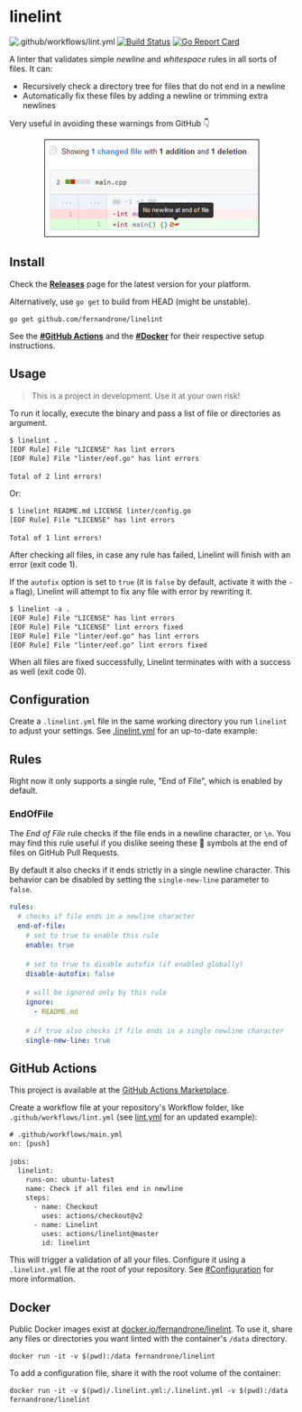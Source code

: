 # linelint

![.github/workflows/lint.yml](https://github.com/fernandrone/linelint/workflows/.github/workflows/lint.yml/badge.svg)
[![Build Status](https://cloud.drone.io/api/badges/fernandrone/linelint/status.svg)](https://cloud.drone.io/fernandrone/linelint)
[![Go Report Card](https://goreportcard.com/badge/github.com/fernandrone/linelint)](https://goreportcard.com/report/github.com/fernandrone/linelint)

A linter that validates simple _newline_ and _whitespace_ rules in all sorts of files. It can:

- Recursively check a directory tree for files that do not end in a newline
- Automatically fix these files by adding a newline or trimming extra newlines

Very useful in avoiding these warnings from GitHub 👇

<p align="center">
  <img src="./.img/github-diff-no-newline-warning.png">
</p>

## Install

Check the **[Releases](https://github.com/fernandrone/linelint/releases)** page for the latest version for your platform.

Alternatively, use `go get` to build from HEAD (might be unstable).

```console
go get github.com/fernandrone/linelint
```

See the **[#GitHub Actions](#GitHub-Actions)** and the **[#Docker](#Docker)** for their respective setup instructions.

## Usage

> This is a project in development. Use it at your own risk!

To run it locally, execute the binary and pass a list of file or directories as argument.

```console
$ linelint .
[EOF Rule] File "LICENSE" has lint errors
[EOF Rule] File "linter/eof.go" has lint errors

Total of 2 lint errors!
```

Or:

```console
$ linelint README.md LICENSE linter/config.go
[EOF Rule] File "LICENSE" has lint errors

Total of 1 lint errors!
```

After checking all files, in case any rule has failed, Linelint will finish with an error (exit code 1).

If the `autofix` option is set to `true` (it is `false` by default, activate it with the `-a` flag), Linelint will attempt to fix any file with error by rewriting it.

```console
$ linelint -a .
[EOF Rule] File "LICENSE" has lint errors
[EOF Rule] File "LICENSE" lint errors fixed
[EOF Rule] File "linter/eof.go" has lint errors
[EOF Rule] File "linter/eof.go" lint errors fixed
```

When all files are fixed successfully, Linelint terminates with with a success as well (exit code 0).

## Configuration

Create a `.linelint.yml` file in the same working directory you run `linelint` to adjust your settings. See [.linelint.yml](.linelint.yml) for an up-to-date example:

## Rules

Right now it only supports a single rule, "End of File", which is enabled by default.

### EndOfFile

The _End of File_ rule checks if the file ends in a newline character, or `\n`. You may find this rule useful if you dislike seeing these 🚫 symbols at the end of files on GitHub Pull Requests.

By default it also checks if it ends strictly in a single newline character. This behavior can be disabled by setting the `single-new-line` parameter to `false`.

```yaml
rules:
  # checks if file ends in a newline character
  end-of-file:
    # set to true to enable this rule
    enable: true

    # set to true to disable autofix (if enabled globally)
    disable-autofix: false

    # will be ignored only by this rule
    ignore:
      - README.md

    # if true also checks if file ends in a single newline character
    single-new-line: true
```

## GitHub Actions

This project is available at the [GitHub Actions Marketplace](https://github.com/marketplace/actions/linelint).

Create a workflow file at your repository's Workflow folder, like `.github/workflows/lint.yml` (see [lint.yml](.github/workflows/lint.yml) for an updated example):

```
# .github/workflows/main.yml
on: [push]

jobs:
  linelint:
    runs-on: ubuntu-latest
    name: Check if all files end in newline
    steps:
      - name: Checkout
        uses: actions/checkout@v2
      - name: Linelint
        uses: actions/linelint@master
        id: linelint
```

This will trigger a validation of all your files. Configure it using a `.linelint.yml` file at the root of your repository. See [#Configuration](#Configuration) for more information.

## Docker

Public Docker images exist at [docker.io/fernandrone/linelint](https://hub.docker.com/repository/docker/fernandrone/linelint). To use it, share any files or directories you want linted with the container's `/data` directory.

```console
docker run -it -v $(pwd):/data fernandrone/linelint
```

To add a configuration file, share it with the root volume of the container:

```console
docker run -it -v $(pwd)/.linelint.yml:/.linelint.yml -v $(pwd):/data fernandrone/linelint
```
